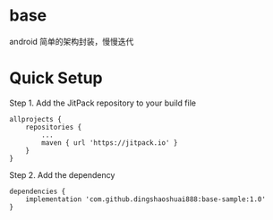 # base
android 简单的架构封装，慢慢迭代

# Quick Setup

Step 1. Add the JitPack repository to your build file
```
allprojects {
    repositories {
        ...
        maven { url 'https://jitpack.io' }
    }
}
```
Step 2. Add the dependency
```
dependencies {
    implementation 'com.github.dingshaoshuai888:base-sample:1.0'
}
```

